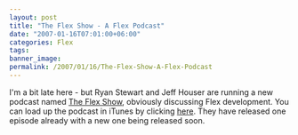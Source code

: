 ```yaml
---
layout: post
title: "The Flex Show - A Flex Podcast"
date: "2007-01-16T07:01:00+06:00"
categories: Flex 
tags: 
banner_image: 
permalink: /2007/01/16/The-Flex-Show-A-Flex-Podcast
---
```


I'm a bit late here - but Ryan Stewart and Jeff Houser are running a new podcast named <a href="http://www.theflexshow.com/blog/">The Flex Show</a>, obviously discussing Flex development. You can load up the podcast in iTunes by clicking <a href="http://phobos.apple.com/WebObjects/MZStore.woa/wa/viewPodcast?id=212654258">here</a>. They have released one episode already with a new one being released soon.